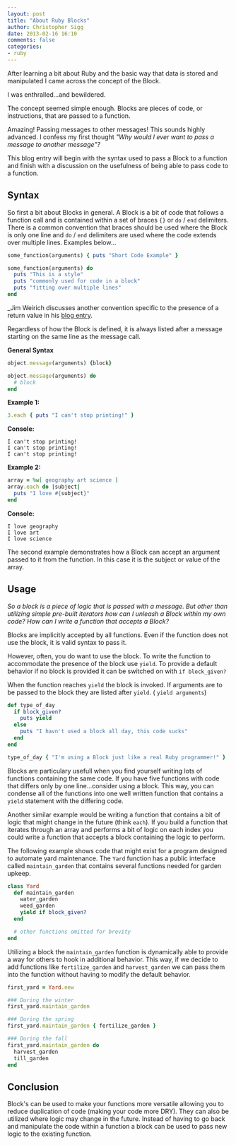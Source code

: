 ```yaml
---
layout: post
title: "About Ruby Blocks"
author: Christopher Sigg
date: 2013-02-16 16:10
comments: false
categories:
- ruby
---
```

After learning a bit about Ruby and the basic way that data is stored and
manipulated I came across the concept of the Block.

I was enthralled...and bewildered.

The concept seemed simple enough. Blocks are pieces of code, or instructions,
that are passed to a function.

Amazing! Passing messages to other messages! This sounds highly advanced.  I
confess my first thought _"Why would I ever want to pass a message to another
message"?_

This blog entry will begin with the syntax used to pass a Block to a function
and finish with a discussion on the usefulness of being able to pass code to a
function.


## Syntax

So first a bit about Blocks in general. A Block is a bit of code that follows a
function call and is contained within a set of braces `{}` or `do` / `end`
delimiters. There is a common convention that braces should be used where the
Block is only one line and `do` / `end` delimiters are used where the code
extends over multiple lines. Examples below...

```ruby
some_function(arguments) { puts "Short Code Example" }
```

```ruby
some_function(arguments) do
  puts "This is a style"
  puts "commonly used for code in a block"
  puts "fitting over multiple lines"
end
```

_Jim Weirich discusses another convention specific to the presence of a return
value in his [blog
entry](http://onestepback.org/index.cgi/Tech/Ruby/BraceVsDoEnd.rdoc).

Regardless of how the Block is defined, it is always listed after a message
starting on the same line as the message call.

**General Syntax**

```ruby
object.message(arguments) {block}

object.message(arguments) do
  # block
end
```

**Example 1:**

```ruby
3.each { puts "I can't stop printing!" }
```

**Console:**

```text
I can't stop printing!
I can't stop printing!
I can't stop printing!
```

**Example 2:**

```ruby
array = %w[ geography art science ]
array.each do |subject|
  puts "I love #{subject}"
end
```

**Console:**

```text
I love geography
I love art
I love science
```

The second example demonstrates how a Block can accept an argument passed to it
from the function. In this case it is the subject or value of the array.

## Usage

_So a block is a piece of logic that is passed with a message. But other than
utilizing simple pre-built iterators how can I unleash a Block within my own
code? How can I write a function that accepts a Block?_

Blocks are implicitly accepted by all functions. Even if the function does not
use the block, it is valid syntax to pass it.

However, often, you do want to use the block. To write the function to
accommodate the presence of the block use `yield`. To provide a default
behavior if no block is provided it can be switched on with `if block_given?`

When the function reaches `yield` the block is invoked. If arguments are to be
passed to the block they are listed after `yield`. ( `yield arguments`)

```ruby
def type_of_day
  if block_given?
    puts yield
  else
    puts "I havn't used a block all day, this code sucks"
  end
end

type_of_day { "I'm using a Block just like a real Ruby programmer!" }
```

Blocks are particulary usefull when you find yourself writing lots of functions
containing the same code. If you have five functions with code that differs
only by one line...consider using a block. This way, you can condense all of
the functions into one well written function that contains a `yield` statement
with the differing code.

Another similar example would be writing a function that contains a bit of
logic that might change in the future (think `each`). If you build a function
that iterates through an array and performs a bit of logic on each index you
could write a function that accepts a block containing the logic to perform.

The following example shows code that might exist for a program designed to
automate yard maintenance. The `Yard` function has a public interface called
`maintain_garden` that contains several functions needed for garden upkeep.

```ruby
class Yard
  def maintain_garden
    water_garden
    weed_garden
    yield if block_given?
  end

  # other functions omitted for brevity
end
```

Utilizing a block the `maintain_garden` function is dynamically able to provide
a way for others to hook in additional behavior. This way, if we decide to add
functions like `fertilize_garden` and `harvest_garden` we can pass them into
the function without having to modify the default behavior.

```ruby
first_yard = Yard.new

### During the winter
first_yard.maintain_garden

### During the spring
first_yard.maintain_garden { fertilize_garden }

### During the fall
first_yard.maintain_garden do
  harvest_garden
  till_garden
end
```

## Conclusion

Block's can be used to make your functions more versatile allowing you to
reduce duplication of code (making your code more DRY). They can also be
utilized where logic may change in the future. Instead of having to go back and
manipulate the code within a function a block can be used to pass new logic to
the existing function.
